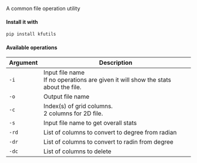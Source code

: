 A common file operation utility 


#### Install it with 
```bash
pip install kfutils
```

#### Available operations
| Argument    |  Description|
| ----------- | ----------- 
|    `-i`     | Input file name <br>If no operations are given it will show the stats about the file. |
|    `-o`     | Output file name  | 
|    `-c`     | Index(s) of grid columns. <br> 2 columns for 2D file. | 
|    `-s`     | Input file name to get overall stats |
|    `-rd`    | List of columns to convert to degree from radian |
|    `-dr`    | List of columns to convert to radin from degree |
|    `-dc`    | List of columns to delete |
